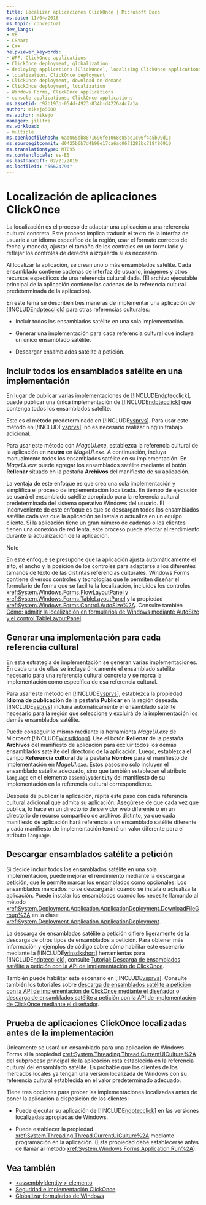 ```yaml
---
title: Localizar aplicaciones ClickOnce | Microsoft Docs
ms.date: 11/04/2016
ms.topic: conceptual
dev_langs:
- VB
- CSharp
- C++
helpviewer_keywords:
- WPF, ClickOnce applications
- ClickOnce deployment, globalization
- deploying applications [ClickOnce], localizing ClickOnce applications
- localization, ClickOnce deployment
- ClickOnce deployment, download on-demand
- ClickOnce deployment, localization
- Windows Forms, ClickOnce applications
- console applications, ClickOnce applications
ms.assetid: c92b193b-054d-4923-834b-d4226a4c7a1a
author: mikejo5000
ms.author: mikejo
manager: jillfra
ms.workload:
- multiple
ms.openlocfilehash: 6ad065db8871696fe1068e85be1c06f4a5b99d1c
ms.sourcegitcommit: d0425b6b7d4b99e17ca6ac0671282bc718f80910
ms.translationtype: MTE95
ms.contentlocale: es-ES
ms.lasthandoff: 02/21/2019
ms.locfileid: "56624794"
---
```

# <a name="localize-clickonce-applications"></a>Localización de aplicaciones ClickOnce
La localización es el proceso de adaptar una aplicación a una referencia cultural concreta. Este proceso implica traducir el texto de la interfaz de usuario a un idioma específico de la región, usar el formato correcto de fecha y moneda, ajustar el tamaño de los controles en un formulario y reflejar los controles de derecha a izquierda si es necesario.

 Al localizar la aplicación, se crean uno o más ensamblados satélite. Cada ensamblado contiene cadenas de interfaz de usuario, imágenes y otros recursos específicos de una referencia cultural dada. (El archivo ejecutable principal de la aplicación contiene las cadenas de la referencia cultural predeterminada de la aplicación).

 En este tema se describen tres maneras de implementar una aplicación de [!INCLUDE[ndptecclick](../deployment/includes/ndptecclick_md.md)] para otras referencias culturales:

-   Incluir todos los ensamblados satélite en una sola implementación.

-   Generar una implementación para cada referencia cultural que incluya un único ensamblado satélite.

-   Descargar ensamblados satélite a petición.

## <a name="including-all-satellite-assemblies-in-a-deployment"></a>Incluir todos los ensamblados satélite en una implementación
 En lugar de publicar varias implementaciones de [!INCLUDE[ndptecclick](../deployment/includes/ndptecclick_md.md)], puede publicar una única implementación de [!INCLUDE[ndptecclick](../deployment/includes/ndptecclick_md.md)] que contenga todos los ensamblados satélite.

 Este es el método predeterminado en [!INCLUDE[vsprvs](../code-quality/includes/vsprvs_md.md)]. Para usar este método en [!INCLUDE[vsprvs](../code-quality/includes/vsprvs_md.md)], no es necesario realizar ningún trabajo adicional.

 Para usar este método con *MageUI.exe*, establezca la referencia cultural de la aplicación en **neutro** en *MageUI.exe*. A continuación, incluya manualmente todos los ensamblados satélite en su implementación. En *MageUI.exe* puede agregar los ensamblados satélite mediante el botón **Rellenar** situado en la pestaña **Archivos** del manifiesto de su aplicación.

 La ventaja de este enfoque es que crea una sola implementación y simplifica el proceso de implementación localizada. En tiempo de ejecución se usará el ensamblado satélite apropiado para la referencia cultural predeterminada del sistema operativo Windows del usuario. El inconveniente de este enfoque es que se descargan todos los ensamblados satélite cada vez que la aplicación se instala o actualiza en un equipo cliente. Si la aplicación tiene un gran número de cadenas o los clientes tienen una conexión de red lenta, este proceso puede afectar al rendimiento durante la actualización de la aplicación.

> [!NOTE]
>  En este enfoque se presupone que la aplicación ajusta automáticamente el alto, el ancho y la posición de los controles para adaptarse a los diferentes tamaños de texto de las distintas referencias culturales. Windows Forms contiene diversos controles y tecnologías que le permiten diseñar el formulario de forma que se facilite la localización, incluidos los controles <xref:System.Windows.Forms.FlowLayoutPanel> y <xref:System.Windows.Forms.TableLayoutPanel> y la propiedad <xref:System.Windows.Forms.Control.AutoSize%2A>.  Consulte también [Cómo: admitir la localización en formularios de Windows mediante AutoSize y el control TableLayoutPanel](/previous-versions/visualstudio/visual-studio-2010/1zkt8b33(v=vs.100)).

## <a name="generate-one-deployment-for-each-culture"></a>Generar una implementación para cada referencia cultural
 En esta estrategia de implementación se generan varias implementaciones. En cada una de ellas se incluye únicamente el ensamblado satélite necesario para una referencia cultural concreta y se marca la implementación como específica de esa referencia cultural.

 Para usar este método en [!INCLUDE[vsprvs](../code-quality/includes/vsprvs_md.md)], establezca la propiedad **Idioma de publicación** de la pestaña **Publicar** en la región deseada. [!INCLUDE[vsprvs](../code-quality/includes/vsprvs_md.md)] incluirá automáticamente el ensamblado satélite necesario para la región que seleccione y excluirá de la implementación los demás ensamblados satélite.

 Puede conseguir lo mismo mediante la herramienta *MageUI.exe* de Microsoft [!INCLUDE[winsdklong](../deployment/includes/winsdklong_md.md)]. Use el botón **Rellenar** de la pestaña **Archivos** del manifiesto de aplicación para excluir todos los demás ensamblados satélite del directorio de la aplicación. Luego, establezca el campo **Referencia cultural** de la pestaña **Nombre** para el manifiesto de implementación en *MageUI.exe*. Estos pasos no solo incluyen el ensamblado satélite adecuado, sino que también establecen el atributo `language` en el elemento `assemblyIdentity` del manifiesto de su implementación en la referencia cultural correspondiente.

 Después de publicar la aplicación, repita este paso con cada referencia cultural adicional que admita su aplicación. Asegúrese de que cada vez que publica, lo hace en un directorio de servidor web diferente o en un directorio de recurso compartido de archivos distinto, ya que cada manifiesto de aplicación hará referencia a un ensamblado satélite diferente y cada manifiesto de implementación tendrá un valor diferente para el atributo `language`.

## <a name="download-satellite-assemblies-on-demand"></a>Descargar ensamblados satélite a petición
 Si decide incluir todos los ensamblados satélite en una sola implementación, puede mejorar el rendimiento mediante la descarga a petición, que le permite marcar los ensamblados como opcionales. Los ensamblados marcados no se descargarán cuando se instala o actualiza la aplicación. Puede instalar los ensamblados cuando los necesite llamando al método <xref:System.Deployment.Application.ApplicationDeployment.DownloadFileGroup%2A> en la clase <xref:System.Deployment.Application.ApplicationDeployment>.

 La descarga de ensamblados satélite a petición difiere ligeramente de la descarga de otros tipos de ensamblados a petición. Para obtener más información y ejemplos de código sobre cómo habilitar este escenario mediante la [!INCLUDE[winsdkshort](../debugger/debug-interface-access/includes/winsdkshort_md.md)] herramientas para [!INCLUDE[ndptecclick](../deployment/includes/ndptecclick_md.md)], consulte [Tutorial: Descarga de ensamblados satélite a petición con la API de implementación de ClickOnce](../deployment/walkthrough-downloading-satellite-assemblies-on-demand-with-the-clickonce-deployment-api.md).

 También puede habilitar este escenario en [!INCLUDE[vsprvs](../code-quality/includes/vsprvs_md.md)].  Consulte también los tutoriales sobre [descarga de ensamblados satélite a petición con la API de implementación de ClickOnce mediante el diseñador](/previous-versions/visualstudio/visual-studio-2012/ms366788(v=vs.110)) o [descarga de ensamblados satélite a petición con la API de implementación de ClickOnce mediante el diseñador](/previous-versions/visualstudio/visual-studio-2013/ms366788(v=vs.120)).

## <a name="testing-localized-clickonce-applications-before-deployment"></a>Prueba de aplicaciones ClickOnce localizadas antes de la implementación
 Únicamente se usará un ensamblado para una aplicación de Windows Forms si la propiedad <xref:System.Threading.Thread.CurrentUICulture%2A> del subproceso principal de la aplicación está establecida en la referencia cultural del ensamblado satélite. Es probable que los clientes de los mercados locales ya tengan una versión localizada de Windows con su referencia cultural establecida en el valor predeterminado adecuado.

 Tiene tres opciones para probar las implementaciones localizadas antes de poner la aplicación a disposición de los clientes:

- Puede ejecutar su aplicación de [!INCLUDE[ndptecclick](../deployment/includes/ndptecclick_md.md)] en las versiones localizadas apropiadas de Windows.

- Puede establecer la propiedad <xref:System.Threading.Thread.CurrentUICulture%2A> mediante programación en la aplicación. (Esta propiedad debe establecerse antes de llamar al método <xref:System.Windows.Forms.Application.Run%2A>).

## <a name="see-also"></a>Vea también
- [\<assemblyIdentity > elemento](../deployment/assemblyidentity-element-clickonce-deployment.md)
- [Seguridad e implementación ClickOnce](../deployment/clickonce-security-and-deployment.md)
- [Globalizar formularios de Windows](/dotnet/framework/winforms/advanced/globalizing-windows-forms)
